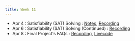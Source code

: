 ```yaml
---
title: Week 11
---
```


- Apr 4 : Satisfiability (SAT) Solving : [Notes](https://hackmd.io/@lfs/rkml6OvXc), [Recording](https://brown.hosted.panopto.com/Panopto/Pages/Viewer.aspx?id=f672487e-7591-4c4b-a737-ae2900f64698)
- Apr 6 : Satisfiability (SAT) Solving (Continued) : [Recording](https://brown.hosted.panopto.com/Panopto/Pages/Viewer.aspx?id=3c9d1bfc-ad8d-4fb4-9060-ae2900f646b3)
- Apr 8 : Final Project's FAQs  : [Recording](https://brown.hosted.panopto.com/Panopto/Pages/Viewer.aspx?id=6f9d8004-106a-41ae-b37f-ae2900f646cf), [Livecode](https://drive.google.com/file/d/16Uwt8Qo49izF5AQ3RMHaSlCazh8SMhNg/view?usp=sharing)
